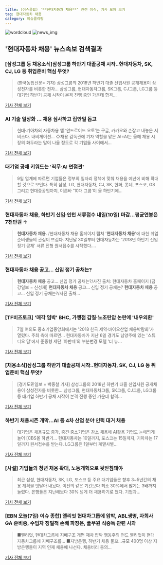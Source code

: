 ```yaml
---
title: (이슈클립) '**현대자동차 채용**' 관련 이슈, 기사 모아 보기
tag: 현대자동차 채용
category: 이슈클리핑
---
```

![wordcloud](https://s3.ap-northeast-2.amazonaws.com/lyrics101-wordcloud/2018-09-10-1536508825.png)
![news_img](https://user-images.githubusercontent.com/42597476/44507050-1206f400-a6e4-11e8-8d98-7ffbfebb353f.png)
## **'**현대자동차 채용**'** 뉴스속보 검색결과
### [삼성그룹 등 채용소식]삼성그룹 하반기 대졸공채 시작..현대자동차, SK, CJ, LG 등 취업준비 핵심 무엇?

>(한국농업신문= 기자) 삼성그룹의 2018년 하반기 대졸 신입사원 공개채용이 삼성전자를 비롯한 전자... 삼성그룹, 현대자동차그룹, SK그룹, CJ그룹, LG그룹 등 대기업 하반기 공채 시작이 본격 진행 중인 가운데 합격...

<a href="http://www.newsfarm.co.kr/news/articleView.html?idxno=39997" target="_blank">기사 전체 보기</a>

### AI 기술 일상화 … 채용 심사하고 집안일 돕고

>현대·기아차의 자동차용 앱 ‘안드로이드 오토’는 구글, 카카오와 손잡고 내놓은 서비스다. 내비게이션... ◇채용 감독관에 기자 역할을 맡은 AI=AI는 올해 채용 시장의 화두라는 말이 나올 정도로 각 기업들 사이에서...

<a href="http://www.kwangju.co.kr/read.php3?aid=1536505200640993005" target="_blank">기사 전체 보기</a>

### 대기업 공채 키워드는 '직무·AI 면접관'

>9일 업계에 따르면 기업들은 정부의 일자리 정책에 맞춰 채용을 예년에 비해 확대할 것으로 보인다. 특히 삼성, LG, 현대자동차, CJ, SK, 한화, 롯데, 포스코, GS 그리고 현대중공업까지, 이른바 '10대 그룹'이 올 하반기에...

<a href="http://www.fnnews.com/news/201809091651409931" target="_blank">기사 전체 보기</a>

### **현대자동차 채용**, 하반기 신입·인턴 서류접수 내일(10일) 마감…평균연봉은 7천만원 ↑

>**현대자동차 채용**. /현대자동차 채용 홈페이지 캡처  '**현대자동차 채용**'에 대한 취업 준비생들의 관심이 뜨겁다. 지난달 30일부터 현대자동차는 '2018년 하반기 신입 정기 공채' 서류 전형 원서접수를 시작했다....

<a href="http://www.kyeongin.com/main/view.php?key=20180909001515548" target="_blank">기사 전체 보기</a>

### **현대자동차 채용** 공고... 신입 정기 공채는?

>**현대자동차 채용** 공고... 신입 정기 공채는?/사진 출처: 현대자동차 홈페이지 [금강일보 = 신성재] **현대자동차 채용** 공고... 신입 정기 공채는? **현대자동차 채용** 공고... 신입 정기 공채는?/사진 출처...

<a href="http://www.ggilbo.com/news/articleView.html?idxno=544118" target="_blank">기사 전체 보기</a>

### [TF비즈토크] '매각 임박' BHC, 가맹점 갑질·노조탄압 논란에 '내우외환'

>7일 여의도 중소기업중앙회에서는 '2018 한국 제약·바이오산업 채용박람회'가 열렸다. 주최 측에 따르면... 현대자동차가 지난 6일 경기도 남양주에 있는 '스튜디오 담'에서 준중형 세단 '아반떼'의 부분변경 모델 '더 뉴...

<a href="http://news.tf.co.kr/read/economy/1732641.htm" target="_blank">기사 전체 보기</a>

### [채용소식]삼성그룹 하반기 대졸공채 시작..현대자동차, SK, CJ, LG 등 취업준비 핵심 무엇?

>[경기도민일보 = 박종철 기자]  삼성그룹의 2018년 하반기 대졸 신입사원 공개채용이 삼성전자를 비롯한... 삼성그룹, 현대자동차그룹, SK그룹, CJ그룹, LG그룹 등 대기업 하반기 공채 시작이 본격 진행 중인 가운데 합격...

<a href="http://www.kgdm.co.kr/news/articleView.html?idxno=605806" target="_blank">기사 전체 보기</a>

### 하반기 채용시즌 개막…AI 등 4차 산업 분야 인력 대거 채용

>대기업은 채용규모 증가, 중견·중소기업은 감소 채용에 AI활용 기업도 눈에띄게 늘어 [CBS올 하반기... 현대자동차는 10일까지, 포스코는 15일까지, 기아차는 17일까지 원서접수를 받는다. LG그룹은 1일부터 계열사별...

<a href="http://www.nocutnews.co.kr/news/5028093" target="_blank">기사 전체 보기</a>

### [사설] 기업들의 청년 채용 확대, 노동개혁으로 뒷받침돼야

>최근 삼성, 현대자동차, SK, LG, 포스코 등 주요 대기업들은 향후 3~5년간의 채용 계획을 잇달아 내놨다. 이전의 같은 기간보다 최소 30%에서 많게는 3배까지 늘렸다. 은행들은 지난해보다 30% 넘게 더 채용하기로 했다. 기업과...

<a href="http://news.hankyung.com/article/2018090726091" target="_blank">기사 전체 보기</a>

### [EBN 오늘(7일) 이슈 종합] 엘리엇 현대차그룹에 압박, ABL생명, 자회사GA 준비중, 수입차 징벌적 손배 파장은, 풀무원 식중독 관련 사과

>■엘리엇, 현대차그룹에 지배구조 개편 재차 압박 행동주의 펀드 엘리엇이 현대자동차그룹에 지배구조를... ■지방은행, 하반기 채용 물꼬…규모 400명 이상 지방은행들이 지역 인재 채용에 나선다. 채용비리 등의...

<a href="http://www.ebn.co.kr/news/view/954494" target="_blank">기사 전체 보기</a>


